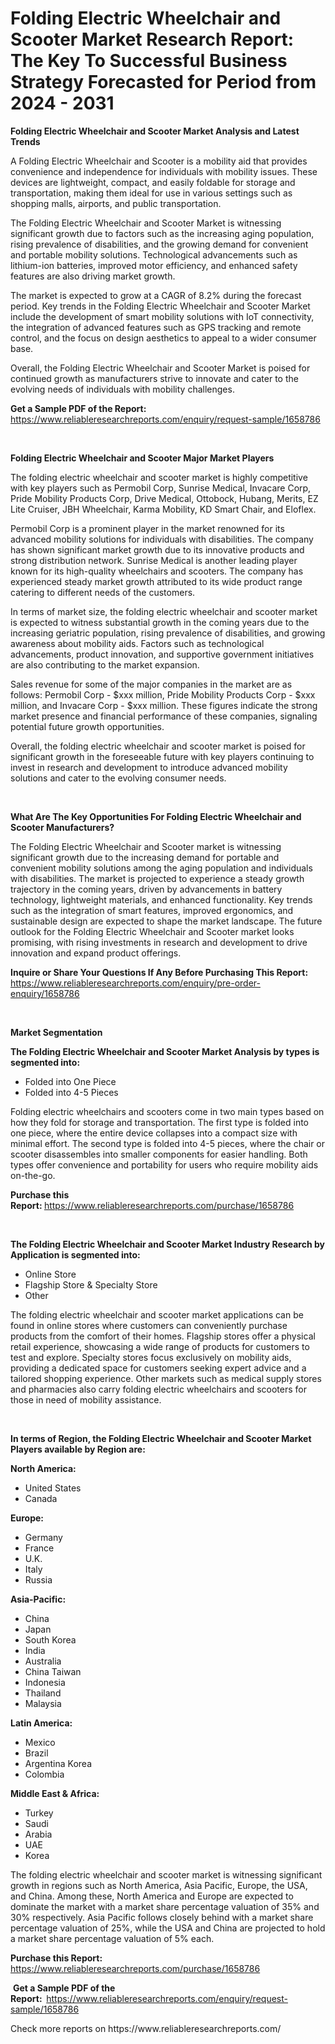 <p><h1>Folding Electric Wheelchair and Scooter Market Research Report: The Key To Successful Business Strategy Forecasted for Period from 2024 - 2031</h1></p><p><strong>Folding Electric Wheelchair and Scooter Market Analysis and Latest Trends</strong></p>
<p><p>A Folding Electric Wheelchair and Scooter is a mobility aid that provides convenience and independence for individuals with mobility issues. These devices are lightweight, compact, and easily foldable for storage and transportation, making them ideal for use in various settings such as shopping malls, airports, and public transportation.</p><p>The Folding Electric Wheelchair and Scooter Market is witnessing significant growth due to factors such as the increasing aging population, rising prevalence of disabilities, and the growing demand for convenient and portable mobility solutions. Technological advancements such as lithium-ion batteries, improved motor efficiency, and enhanced safety features are also driving market growth.</p><p>The market is expected to grow at a CAGR of 8.2% during the forecast period. Key trends in the Folding Electric Wheelchair and Scooter Market include the development of smart mobility solutions with IoT connectivity, the integration of advanced features such as GPS tracking and remote control, and the focus on design aesthetics to appeal to a wider consumer base.</p><p>Overall, the Folding Electric Wheelchair and Scooter Market is poised for continued growth as manufacturers strive to innovate and cater to the evolving needs of individuals with mobility challenges.</p></p>
<p><strong>Get a Sample PDF of the Report:&nbsp;</strong> <a href="https://www.reliableresearchreports.com/enquiry/request-sample/1658786">https://www.reliableresearchreports.com/enquiry/request-sample/1658786</a></p>
<p>&nbsp;</p>
<p><strong>Folding Electric Wheelchair and Scooter Major Market Players</strong></p>
<p><p>The folding electric wheelchair and scooter market is highly competitive with key players such as Permobil Corp, Sunrise Medical, Invacare Corp, Pride Mobility Products Corp, Drive Medical, Ottobock, Hubang, Merits, EZ Lite Cruiser, JBH Wheelchair, Karma Mobility, KD Smart Chair, and Eloflex. </p><p>Permobil Corp is a prominent player in the market renowned for its advanced mobility solutions for individuals with disabilities. The company has shown significant market growth due to its innovative products and strong distribution network. Sunrise Medical is another leading player known for its high-quality wheelchairs and scooters. The company has experienced steady market growth attributed to its wide product range catering to different needs of the customers.</p><p>In terms of market size, the folding electric wheelchair and scooter market is expected to witness substantial growth in the coming years due to the increasing geriatric population, rising prevalence of disabilities, and growing awareness about mobility aids. Factors such as technological advancements, product innovation, and supportive government initiatives are also contributing to the market expansion.</p><p>Sales revenue for some of the major companies in the market are as follows: Permobil Corp - $xxx million, Pride Mobility Products Corp - $xxx million, and Invacare Corp - $xxx million. These figures indicate the strong market presence and financial performance of these companies, signaling potential future growth opportunities.</p><p>Overall, the folding electric wheelchair and scooter market is poised for significant growth in the foreseeable future with key players continuing to invest in research and development to introduce advanced mobility solutions and cater to the evolving consumer needs.</p></p>
<p>&nbsp;</p>
<p><strong>What Are The Key Opportunities For Folding Electric Wheelchair and Scooter Manufacturers?</strong></p>
<p><p>The Folding Electric Wheelchair and Scooter market is witnessing significant growth due to the increasing demand for portable and convenient mobility solutions among the aging population and individuals with disabilities. The market is projected to experience a steady growth trajectory in the coming years, driven by advancements in battery technology, lightweight materials, and enhanced functionality. Key trends such as the integration of smart features, improved ergonomics, and sustainable design are expected to shape the market landscape. The future outlook for the Folding Electric Wheelchair and Scooter market looks promising, with rising investments in research and development to drive innovation and expand product offerings.</p></p>
<p><strong>Inquire or Share Your Questions If Any Before Purchasing This Report:</strong> <a href="https://www.reliableresearchreports.com/enquiry/pre-order-enquiry/1658786">https://www.reliableresearchreports.com/enquiry/pre-order-enquiry/1658786</a></p>
<p>&nbsp;</p>
<p><strong>Market Segmentation</strong></p>
<p><strong>The Folding Electric Wheelchair and Scooter Market Analysis by types is segmented into:</strong></p>
<p><ul><li>Folded into One Piece</li><li>Folded into 4-5 Pieces</li></ul></p>
<p><p>Folding electric wheelchairs and scooters come in two main types based on how they fold for storage and transportation. The first type is folded into one piece, where the entire device collapses into a compact size with minimal effort. The second type is folded into 4-5 pieces, where the chair or scooter disassembles into smaller components for easier handling. Both types offer convenience and portability for users who require mobility aids on-the-go.</p></p>
<p><strong>Purchase this Report:&nbsp;</strong><a href="https://www.reliableresearchreports.com/purchase/1658786">https://www.reliableresearchreports.com/purchase/1658786</a></p>
<p>&nbsp;</p>
<p><strong>The Folding Electric Wheelchair and Scooter Market Industry Research by Application is segmented into:</strong></p>
<p><ul><li>Online Store</li><li>Flagship Store & Specialty Store</li><li>Other</li></ul></p>
<p><p>The folding electric wheelchair and scooter market applications can be found in online stores where customers can conveniently purchase products from the comfort of their homes. Flagship stores offer a physical retail experience, showcasing a wide range of products for customers to test and explore. Specialty stores focus exclusively on mobility aids, providing a dedicated space for customers seeking expert advice and a tailored shopping experience. Other markets such as medical supply stores and pharmacies also carry folding electric wheelchairs and scooters for those in need of mobility assistance.</p></p>
<p>&nbsp;</p>
<p><strong>In terms of Region, the Folding Electric Wheelchair and Scooter Market Players available by Region are:</strong></p>
<p>
    <p> <strong> North America: </strong>
        <ul>
            <li>United States</li>
            <li>Canada</li>
        </ul>
        </p> 
    <p> <strong> Europe: </strong>
        <ul>
            <li>Germany</li>
            <li>France</li>
            <li>U.K.</li>
            <li>Italy</li>
            <li>Russia</li>
        </ul>
        </p> 
    <p> <strong> Asia-Pacific: </strong>
        <ul>
            <li>China</li>
            <li>Japan</li>
            <li>South Korea</li>
            <li>India</li>
            <li>Australia</li>
            <li>China Taiwan</li>
            <li>Indonesia</li>
            <li>Thailand</li>
            <li>Malaysia</li>
        </ul>
        </p> 
    <p> <strong> Latin America: </strong>
        <ul>
            <li>Mexico</li>
            <li>Brazil</li>
            <li>Argentina Korea</li>
            <li>Colombia</li>
        </ul>
        </p> 
    <p> <strong> Middle East & Africa: </strong>
        <ul>
            <li>Turkey</li>
            <li>Saudi</li>
            <li>Arabia</li>
            <li>UAE</li>
            <li>Korea</li>
        </ul>
    </p>
    </p>
<p><p>The folding electric wheelchair and scooter market is witnessing significant growth in regions such as North America, Asia Pacific, Europe, the USA, and China. Among these, North America and Europe are expected to dominate the market with a market share percentage valuation of 35% and 30% respectively. Asia Pacific follows closely behind with a market share percentage valuation of 25%, while the USA and China are projected to hold a market share percentage valuation of 5% each.</p></p>
<p><strong>Purchase this Report: </strong><a href="https://www.reliableresearchreports.com/purchase/1658786">https://www.reliableresearchreports.com/purchase/1658786</a></p>
<p>&nbsp;<strong>Get a Sample PDF of the Report:&nbsp;&nbsp;</strong><a href="https://www.reliableresearchreports.com/enquiry/request-sample/1658786">https://www.reliableresearchreports.com/enquiry/request-sample/1658786</a></p>
<p><strong></strong></p>
<p>Check more reports on https://www.reliableresearchreports.com/</p>